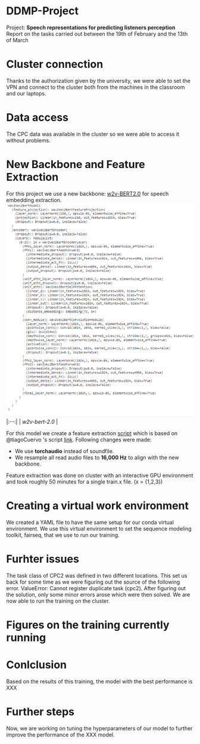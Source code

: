 # DDMP-Project 
Project: **Speech representations for predicting listeners perception** \
Report on the tasks carried out between the 19th of February and the 13th of March

# Cluster connection
Thanks to the authorization given by the university, we were able to set the VPN and connect to the cluster both from the machines in the classroom and our laptops.

# Data access
The CPC data was available in the cluster so we were able to access it without problems.

# New Backbone and Feature Extraction
For this project we use a new backbone: [w2v-BERT2.0](https://huggingface.co/facebook/w2v-bert-2.0) for speech embedding extraction.
![Example Image](https://github.com/shubh2001/DDMP-Project/blob/main/Screenshot%20(85).png)
|:--:| 
| *w2v-bert-2.0* |

For this model we create a feature extraction [script](https://github.com/shubh2001/DDMP-Project/blob/main/main.py) which is based on @tiagoCuervo 's script [link](https://github.com/tiagoCuervo/fairseq/blob/main/examples/wav2itl/scripts/hubert_get_feats.py). Following changes were made:
* We use **torchaudio** instead of soundfile.
* We resample all read audio files to **16,000 Hz** to align with the new backbone.

Feature extraction was done on cluster with an interactive GPU environment and took roughly 50 minutes for a single train.x file. (x = {1,2,3})

# Creating a virtual work environment
We created a YAML file to have the same setup for our conda virtual environment. We use this virtual environment to set the sequence modeling toolkit, fairseq, that we use to run our training.                                                                                

# Furhter issues
The task class of CPC2 was defined in two different locations. This set us back for some time as we were figuring out the source of the following error.
ValueError: Cannot register duplicate task (cpc2).
After figuring out the solution, only some minor errors arose which were then solved. We are now able to run the training on the cluster.

# Figures on the training currently running

# Conlclusion
Based on the results of this training, the model with the best performance is XXX

# Further steps
Now, we are working on tuning the hyperparameters of our model to further improve the performance of the XXX model. 
